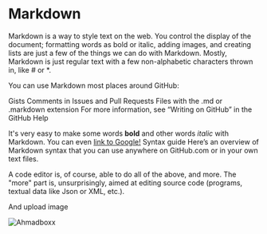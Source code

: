 # Markdown
Markdown is a way to style text on the web. You control the display of the document; formatting words as bold or italic, adding images, and creating lists are just a few of the things we can do with Markdown. Mostly, Markdown is just regular text with a few non-alphabetic characters thrown in, like # or *.

You can use Markdown most places around GitHub:

Gists
Comments in Issues and Pull Requests
Files with the .md or .markdown extension
For more information, see “Writing on GitHub” in the GitHub Help

It's very easy to make some words **bold** and other words *italic* with Markdown. You can even [link to Google!](http://google.com)
Syntax guide
Here’s an overview of Markdown syntax that you can use anywhere on GitHub.com or in your own text files.

A code editor is, of course, able to do all of the above, and more. The "more" part is, unsurprisingly, aimed at editing source code (programs, textual data like Json or XML, etc.).

And upload image

![Ahmadboxx](https://image.shutterstock.com/image-photo/beautiful-water-drop-on-dandelion-260nw-789676552.jpg)
